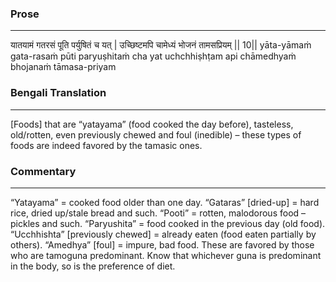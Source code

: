### Prose 
 --- 
यातयामं गतरसं पूति पर्युषितं च यत् |
उच्छिष्टमपि चामेध्यं भोजनं तामसप्रियम् || 10||
yāta-yāmaṁ gata-rasaṁ pūti paryuṣhitaṁ cha yat
uchchhiṣhṭam api chāmedhyaṁ bhojanaṁ tāmasa-priyam

### Bengali Translation 
 --- 
[Foods] that are “yatayama” (food cooked the day before), tasteless, old/rotten, even previously chewed and foul (inedible) – these types of foods are indeed favored by the tamasic ones.

### Commentary 
 --- 
“Yatayama” = cooked food older than one day. “Gataras” [dried-up] = hard rice, dried up/stale bread and such. “Pooti” = rotten, malodorous food – pickles and such. “Paryushita” = food cooked in the previous day (old food). “Ucchhishta” [previously chewed] = already eaten (food eaten partially by others). “Amedhya” [foul] = impure, bad food. These are favored by those who are tamoguna predominant. Know that whichever guna is predominant in the body, so is the preference of diet.